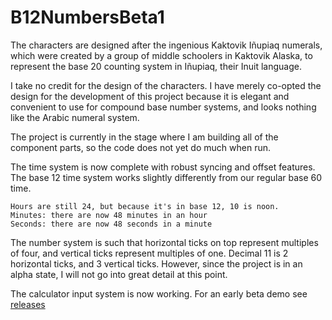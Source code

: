 # B12NumbersBeta1
The characters are designed after the ingenious Kaktovik Iñupiaq numerals, which were created by a group of middle schoolers in Kaktovik Alaska, to represent the base 20 counting system in Iñupiaq, their Inuit language.

I take no credit for the design of the characters. I have merely co-opted the design for the development of this project because it is elegant and convenient to use for compound base number systems, and looks nothing like the Arabic numeral system.

The project is currently in the stage where I am building all of the component parts, so the code does not yet do much when run.

The time system is now complete with robust syncing and offset features. The base 12 time system works slightly differently from our regular base 60 time.

    Hours are still 24, but because it's in base 12, 10 is noon.
    Minutes: there are now 48 minutes in an hour
    Seconds: there are now 48 seconds in a minute

The number system is such that horizontal ticks on top represent multiples of four, and vertical ticks represent multiples of one. Decimal 11 is 2 horizontal ticks, and 3 vertical ticks. However, since the project is in an alpha state, I will not go into great detail at this point.

The calculator input system is now working. For an early beta demo see [releases](https://github.com/GShadow5/B12NumbersBeta1/releases)
